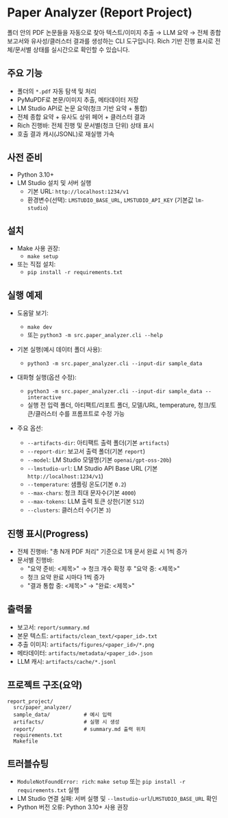 # Paper Analyzer (Report Project)

폴더 안의 PDF 논문들을 자동으로 찾아 텍스트/이미지 추출 → LLM 요약 → 전체 종합 보고서와 유사성/클러스터 결과를 생성하는 CLI 도구입니다. Rich 기반 진행 표시로 전체/문서별 상태를 실시간으로 확인할 수 있습니다.

## 주요 기능
- 폴더의 `*.pdf` 자동 탐색 및 처리
- PyMuPDF로 본문/이미지 추출, 메타데이터 저장
- LM Studio API로 논문 요약(청크 기반 요약 + 통합)
- 전체 종합 요약 + 유사도 상위 페어 + 클러스터 결과
- Rich 진행바: 전체 진행 및 문서별(청크 단위) 상태 표시
- 호출 결과 캐시(JSONL)로 재실행 가속

## 사전 준비
- Python 3.10+
- LM Studio 설치 및 서버 실행
  - 기본 URL: `http://localhost:1234/v1`
  - 환경변수(선택): `LMSTUDIO_BASE_URL`, `LMSTUDIO_API_KEY` (기본값 `lm-studio`)

## 설치
- Make 사용 권장:
  - `make setup`
- 또는 직접 설치:
  - `pip install -r requirements.txt`

## 실행 예제
- 도움말 보기:
  - `make dev`
  - 또는 `python3 -m src.paper_analyzer.cli --help`

- 기본 실행(예시 데이터 폴더 사용):
  - `python3 -m src.paper_analyzer.cli --input-dir sample_data`

- 대화형 실행(옵션 수정):
  - `python3 -m src.paper_analyzer.cli --input-dir sample_data --interactive`
  - 실행 전 입력 폴더, 아티팩트/리포트 폴더, 모델/URL, temperature, 청크/토큰/클러스터 수를 프롬프트로 수정 가능

- 주요 옵션:
  - `--artifacts-dir`: 아티팩트 출력 폴더(기본 `artifacts`)
  - `--report-dir`: 보고서 출력 폴더(기본 `report`)
  - `--model`: LM Studio 모델명(기본 `openai/gpt-oss-20b`)
  - `--lmstudio-url`: LM Studio API Base URL (기본 `http://localhost:1234/v1`)
  - `--temperature`: 샘플링 온도(기본 `0.2`)
  - `--max-chars`: 청크 최대 문자수(기본 `4000`)
  - `--max-tokens`: LLM 출력 토큰 상한(기본 `512`)
  - `--clusters`: 클러스터 수(기본 `3`)

## 진행 표시(Progress)
- 전체 진행바: "총 N개 PDF 처리" 기준으로 1개 문서 완료 시 1씩 증가
- 문서별 진행바:
  - "요약 준비: <제목>" → 청크 개수 확정 후 "요약 중: <제목>"
  - 청크 요약 완료 시마다 1씩 증가
  - "결과 통합 중: <제목>" → "완료: <제목>"

## 출력물
- 보고서: `report/summary.md`
- 본문 텍스트: `artifacts/clean_text/<paper_id>.txt`
- 추출 이미지: `artifacts/figures/<paper_id>/*.png`
- 메타데이터: `artifacts/metadata/<paper_id>.json`
- LLM 캐시: `artifacts/cache/*.jsonl`

## 프로젝트 구조(요약)
```
report_project/
  src/paper_analyzer/
  sample_data/           # 예시 입력
  artifacts/             # 실행 시 생성
  report/                # summary.md 출력 위치
  requirements.txt
  Makefile
```

## 트러블슈팅
- `ModuleNotFoundError: rich`: `make setup` 또는 `pip install -r requirements.txt` 실행
- LM Studio 연결 실패: 서버 실행 및 `--lmstudio-url`/`LMSTUDIO_BASE_URL` 확인
- Python 버전 오류: Python 3.10+ 사용 권장
